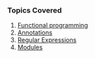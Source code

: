 ### Topics Covered

1. [Functional programming](functional_programming.md)
2. [Annotations](annotations.md)
3. [Regular Expressions](regularexpresions.md)
4. [Modules](modules.md)